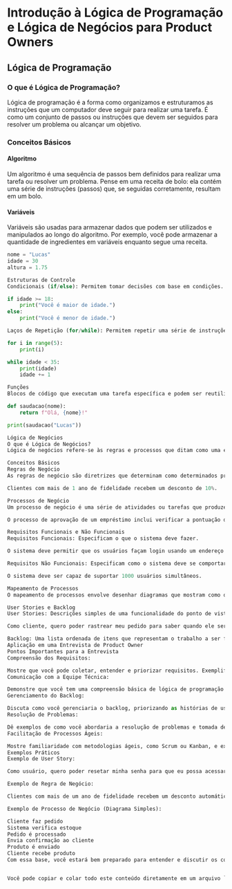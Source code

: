 # Introdução à Lógica de Programação e Lógica de Negócios para Product Owners

## Lógica de Programação

### O que é Lógica de Programação?
Lógica de programação é a forma como organizamos e estruturamos as instruções que um computador deve seguir para realizar uma tarefa. É como um conjunto de passos ou instruções que devem ser seguidos para resolver um problema ou alcançar um objetivo.

### Conceitos Básicos

#### Algoritmo
Um algoritmo é uma sequência de passos bem definidos para realizar uma tarefa ou resolver um problema. Pense em uma receita de bolo: ela contém uma série de instruções (passos) que, se seguidas corretamente, resultam em um bolo.

#### Variáveis
Variáveis são usadas para armazenar dados que podem ser utilizados e manipulados ao longo do algoritmo. Por exemplo, você pode armazenar a quantidade de ingredientes em variáveis enquanto segue uma receita.
```python
nome = "Lucas"
idade = 30
altura = 1.75

Estruturas de Controle
Condicionais (if/else): Permitem tomar decisões com base em condições.

if idade >= 18:
    print("Você é maior de idade.")
else:
    print("Você é menor de idade.")

Laços de Repetição (for/while): Permitem repetir uma série de instruções várias vezes.

for i in range(5):
    print(i)

while idade < 35:
    print(idade)
    idade += 1

Funções
Blocos de código que executam uma tarefa específica e podem ser reutilizados. Pense em uma função como uma sub-receita dentro de uma receita maior.

def saudacao(nome):
    return f"Olá, {nome}!"

print(saudacao("Lucas"))

Lógica de Negócios
O que é Lógica de Negócios?
Lógica de negócios refere-se às regras e processos que ditam como uma empresa opera e toma decisões. Envolve a compreensão das necessidades do negócio e como os sistemas de software devem ser construídos para atender a essas necessidades.

Conceitos Básicos
Regras de Negócio
As regras de negócio são diretrizes que determinam como determinados processos devem ser executados dentro da empresa.

Clientes com mais de 1 ano de fidelidade recebem um desconto de 10%.

Processos de Negócio
Um processo de negócio é uma série de atividades ou tarefas que produzem um resultado específico para a empresa.

O processo de aprovação de um empréstimo inclui verificar a pontuação de crédito, revisar a documentação e aprovar ou rejeitar o pedido.

Requisitos Funcionais e Não Funcionais
Requisitos Funcionais: Especificam o que o sistema deve fazer.

O sistema deve permitir que os usuários façam login usando um endereço de e-mail e senha.

Requisitos Não Funcionais: Especificam como o sistema deve se comportar.

O sistema deve ser capaz de suportar 1000 usuários simultâneos.

Mapeamento de Processos
O mapeamento de processos envolve desenhar diagramas que mostram como os processos de negócio funcionam. Isso ajuda a visualizar e entender os diferentes passos envolvidos em um processo e identificar áreas de melhoria.

User Stories e Backlog
User Stories: Descrições simples de uma funcionalidade do ponto de vista do usuário final.

Como cliente, quero poder rastrear meu pedido para saber quando ele será entregue.

Backlog: Uma lista ordenada de itens que representam o trabalho a ser feito no projeto, incluindo novas funcionalidades, correções de bugs, melhorias técnicas, etc.
Aplicação em uma Entrevista de Product Owner
Pontos Importantes para a Entrevista
Compreensão dos Requisitos:

Mostre que você pode coletar, entender e priorizar requisitos. Exemplifique como você traduziria as necessidades do negócio em requisitos claros para a equipe de desenvolvimento.
Comunicação com a Equipe Técnica:

Demonstre que você tem uma compreensão básica de lógica de programação e pode se comunicar eficazmente com desenvolvedores. Explique como você facilitaria a comunicação entre as partes interessadas e a equipe técnica.
Gerenciamento do Backlog:

Discuta como você gerenciaria o backlog, priorizando as histórias de usuário com base no valor de negócio e feedback do usuário.
Resolução de Problemas:

Dê exemplos de como você abordaria a resolução de problemas e tomada de decisões informadas, usando a lógica de negócios e compreensão dos processos de negócio.
Facilitação de Processos Ágeis:

Mostre familiaridade com metodologias ágeis, como Scrum ou Kanban, e explique como você facilitaria cerimônias ágeis (daily stand-ups, sprint planning, retrospectives).
Exemplos Práticos
Exemplo de User Story:

Como usuário, quero poder resetar minha senha para que eu possa acessar minha conta caso eu esqueça a senha.

Exemplo de Regra de Negócio:

Clientes com mais de um ano de fidelidade recebem um desconto automático de 10% em todas as compras.

Exemplo de Processo de Negócio (Diagrama Simples):

Cliente faz pedido
Sistema verifica estoque
Pedido é processado
Envia confirmação ao cliente
Produto é enviado
Cliente recebe produto
Com essa base, você estará bem preparado para entender e discutir os conceitos básicos de lógica de programação e lógica de negócios em uma entrevista para Product Owner. Boa sorte!


Você pode copiar e colar todo este conteúdo diretamente em um arquivo `README.md`. Este arquivo fornece uma explicação clara e estruturada sobre os conceitos básicos de lógica de programação e lógica de negócios, ajudando alguém a se preparar para uma entrevista de Product Owner.



